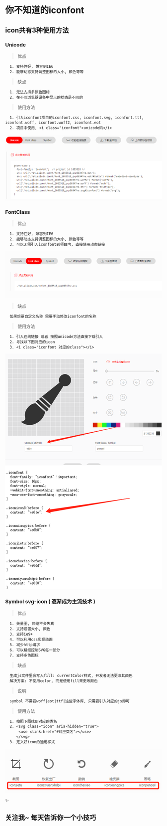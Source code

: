 # 你不知道的iconfont

## icon共有3种使用方法
### Unicode
> 优点
```
  1. 支持性好, 兼容到IE6
  2. 能够动态支持调整图标的大小, 颜色等等
```
> 缺点
```
  1. 无法支持多颜色图标
  2. 在不同浏览器设备中显示的状态是不同的
```

> 使用方法
```
  1. 引入iconfont项目的iconfont.css, iconfont.svg, iconfont.ttf, iconfont.woff, iconfont.woff2, iconfont.eot
  2. 项目中使用, <i class="iconfont">unicode码</i>
```

![Unicode](https://github.com/Gloomysunday28/unknow-knowledge/blob/master/Unknow2/unicode.png 'Unicode')


### FontClass
> 优点
```
  1. 支持性好, 兼容到IE6
  2. 能够动态支持调整图标的大小, 颜色等等
  3. 可以无需引入iconfont到项目内, 直接使用动态链接
```
![FontClass](https://github.com/Gloomysunday28/unknow-knowledge/blob/master/Unknow2/fontclass.png 'FontClass')

> 缺点
```
  如果想要自定义名称 需要手动修改iconfont的名称
```

> 使用方法
```
  1. 引入在线链接 或者 按照unicode方法直接下载引入
  2. 寻找以下图对应的icon
  3. <i class="iconfont 对应的class"></i>
```

![在线链接](https://github.com/Gloomysunday28/unknow-knowledge/blob/master/Unknow2/font-class-one.png '在线链接')
![对应类名](https://github.com/Gloomysunday28/unknow-knowledge/blob/master/Unknow2/font-class-two.png '对应类名')


### Symbol svg-icon ( 逐渐成为主流技术 )
> 优点
```
  1. 矢量图, 伸缩不会失真
  2. 支持设置大小, 颜色
  3. 支持ie9+
  4. 可以利用css实现动画
  5. 减少http请求
  6. 可以精细控制SVG每一部分
  7. 支持多色图标
```
> 缺点
```
  生成js文件里会写入fill: currentColor样式, 开发者无法更改其颜色
  解决方案: 不使用color, 而是使用fill来更改颜色
```

> 说明
```
  symbol 不需要woff|eot|ttf|这些字体库, 只需要引入对应的js即可
```

> 使用方法
```
  1. 按照下图找到对应的类名
  2. <svg class="icon" aria-hidden="true">
      <use xlink:href="#对应类名"></use>
     </svg>
  3. 定义好icon的通用样式
```

![Symbol对应类名](https://github.com/Gloomysunday28/unknow-knowledge/blob/master/Unknow2/symbol.png 'Symbol对应类名')

:sparkles:
## 关注我~ 每天告诉你一个小技巧
